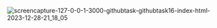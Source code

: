 ![screencapture-127-0-0-1-3000-githubtask-githubtask16-index-html-2023-12-28-21_18_05](https://github.com/kanji2001/js-Counter/assets/153625398/fcb3bbea-4f50-4cab-8c0e-c6a66965d628)
